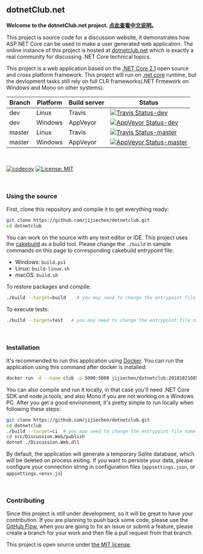 dotnetClub.net
----------------------

**Welcome to the dotnetClub.net project. [点此查看中文说明](https://github.com/jijiechen/dotnetclub/blob/dev/Readme.md)。**

This project is source code for a discussion website, it demonstrates how ASP.NET Core can be used to make a user generated web application. The online instance of this project is hosted at [dotnetclub.net](http://dotnetclub.net) which is exactly a real community for discussing .NET Core technical topics.

This project is a web application based on the [.NET Core 2.1](https://www.microsoft.com/net/download/dotnet-core/2.1) open source and cross platform framework. This project will run on [.net core](https://dotnet.github.io/) runtime, but the devlopment tasks still rely on full CLR frameworks(.NET Frmework on Windows and Mono on other systems).

| Branch         | Platform       | Build server | Status                                                                                                                                                                                       |
|----------------|----------------|--------------|----------------------------------------------------------------------------------------------------------------------------------------------------------------------------------------------|
| dev            | Linux          | Travis       | [![Travis Status-dev](https://travis-ci.org/jijiechen/dotnetclub.svg?branch=dev)](https://travis-ci.org/jijiechen/dotnetclub/branches)                                                       |
| dev            | Windows        | AppVeyor     | [![AppVeyor Status-dev](https://ci.appveyor.com/api/projects/status/pecgpkageltpj13x/branch/dev?svg=true)](https://ci.appveyor.com/project/jijiechen/dotnetclub/branch/dev)                  |
| master         | Linux          | Travis       | [![Travis Status-master](https://travis-ci.org/jijiechen/dotnetclub.svg?branch=master)](https://travis-ci.org/jijiechen/dotnetclub/branches)                                                 |
| master         | Windows        | AppVeyor     | [![AppVeyor Status-master](https://ci.appveyor.com/api/projects/status/pecgpkageltpj13x/branch/master?svg=true)](https://ci.appveyor.com/project/jijiechen/dotnetclub/branch/master)         |


&nbsp;

[![codecov](https://codecov.io/gh/jijiechen/dotnetclub/branch/dev/graph/badge.svg)](https://codecov.io/gh/jijiechen/dotnetclub) [![License: MIT](https://img.shields.io/badge/License-MIT-blue.svg)](LICENSE)

&nbsp;


### Using the source

First, clone this repository and compile it to get everything ready:

```sh
git clone https://github.com/jijiechen/dotnetclub.git
cd dotnetclub
```

You can work on the source with any text editor or IDE. This project uses the [cakebuild](https://cakebuild.net) as a build tool. Please change the `./build` in sample commands on this page to corresponding cakebuild entrypoint file: 

* Windows: `build.ps1`
* Linux: `build-linux.sh`
* macOS: `build.sh`

To restore packages and compile:

```sh
./build --target=build    # you may need to change the entrypoint file name
```

To execute tests:

```sh
./build --target=test   # you may need to change the entrypoint file name
```

&nbsp;

### Installation

It's recommended to run this application using [Docker](https://www.docker.com/). You can run the application using this command after docker is installed:

```sh
docker run -d --name club -p 5000:5000 jijiechen/dotnetclub:201810210859
```

You can also compile and run it locally, in that case you'll need .NET Core SDK and node.js tools, and also Mono if you are not working on a Windows PC. After you get a good environment, it's pretty simple to run locally when following these steps:

```sh
git clone https://github.com/jijiechen/dotnetclub.git
cd dotnetclub
./build --target=ci  # you may need to change the entrypoint file name 
cd src/Discussion.Web/publish
dotnet ./Discussion.Web.dll
```

By default, the application will generate a temporary Sqlite database, which will be deleted on process exiting.  If you want to persiste your data, please configure your connection string in configuration files (`appsettings.json`, or `appsettings.<env>.js`)

&nbsp;

### Contributing

Since this project is still under development, so It will be great to have your contribution. 
If you are planning to push back some code, please use the [GitHub Flow](https://help.github.com/articles/github-flow/), when you are going to fix an issue or submit a feature, please create a branch for your work and then file a pull request from that branch.

This project is open source under [the MIT license](LICENSE).

&nbsp;

&nbsp;
